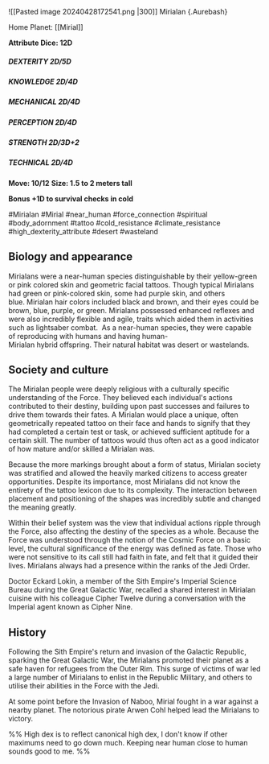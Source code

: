 
![[Pasted image 20240428172541.png |300]]
Mirialan {.Aurebash}

Home Planet: [[Mirial]]

**Attribute Dice: 12D**
##### DEXTERITY 2D/5D
##### KNOWLEDGE 2D/4D
##### MECHANICAL 2D/4D
##### PERCEPTION 2D/4D
##### STRENGTH 2D/3D+2
##### TECHNICAL 2D/4D
**Move: 10/12**
**Size: 1.5 to 2 meters tall**

**Bonus +1D to survival checks in cold**


#Mirialan #Mirial #near_human  #force_connection #spiritual #body_adornment #tattoo #cold_resistance #climate_resistance 
#high_dexterity_attribute 
#desert #wasteland 


## Biology and appearance

Mirialans were a near-human species distinguishable by their yellow-green or pink colored skin and geometric facial tattoos. Though typical Mirialans had green or pink-colored skin, some had purple skin, and others blue. Mirialan hair colors included black and brown, and their eyes could be brown, blue, purple, or green. Mirialans possessed enhanced reflexes and were also incredibly flexible and agile, traits which aided them in activities such as lightsaber combat.  As a near-human species, they were capable of reproducing with humans and having human-Mirialan hybrid offspring. Their natural habitat was desert or wastelands.

## Society and culture

The Mirialan people were deeply religious with a culturally specific understanding of the Force. They believed each individual's actions contributed to their destiny, building upon past successes and failures to drive them towards their fates. A Mirialan would place a unique, often geometrically repeated tattoo on their face and hands to signify that they had completed a certain test or task, or achieved sufficient aptitude for a certain skill. The number of tattoos would thus often act as a good indicator of how mature and/or skilled a Mirialan was.

Because the more markings brought about a form of status, Mirialan society was stratified and allowed the heavily marked citizens to access greater opportunities. Despite its importance, most Mirialans did not know the entirety of the tattoo lexicon due to its complexity. The interaction between placement and positioning of the shapes was incredibly subtle and changed the meaning greatly.

Within their belief system was the view that individual actions ripple through the Force, also affecting the destiny of the species as a whole. Because the Force was understood through the notion of the Cosmic Force on a basic level, the cultural significance of the energy was defined as fate. Those who were not sensitive to its call still had faith in fate, and felt that it guided their lives. Mirialans always had a presence within the ranks of the Jedi Order.

Doctor Eckard Lokin, a member of the Sith Empire's Imperial Science Bureau during the Great Galactic War, recalled a shared interest in Mirialan cuisine with his colleague Cipher Twelve during a conversation with the Imperial agent known as Cipher Nine.

## History

Following the Sith Empire's return and invasion of the Galactic Republic, sparking the Great Galactic War, the Mirialans promoted their planet as a safe haven for refugees from the Outer Rim. This surge of victims of war led a large number of Mirialans to enlist in the Republic Military, and others to utilise their abilities in the Force with the Jedi.

At some point before the Invasion of Naboo, Mirial fought in a war against a nearby planet. The notorious pirate Arwen Cohl helped lead the Mirialans to victory.

%% High dex is to reflect canonical high dex, I don't know if other maximums need to go down much. Keeping near human close to human  sounds good to me. %%